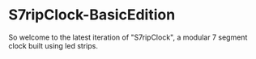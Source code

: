 # S7ripClock-BasicEdition
So welcome to the latest iteration of "S7ripClock", a modular 7 segment clock built using led strips.
